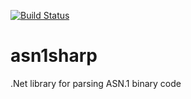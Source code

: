 [![Build Status](https://travis-ci.com/dropoutdude/asn1sharp.svg?branch=master)](https://travis-ci.com/dropoutdude/asn1sharp)
# asn1sharp
.Net library for parsing ASN.1 binary code
